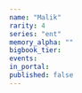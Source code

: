 ```yaml
---
name: "Malik"
rarity: 4
series: "ent"
memory_alpha: ""
bigbook_tier:
events:
in_portal:
published: false
---
```

